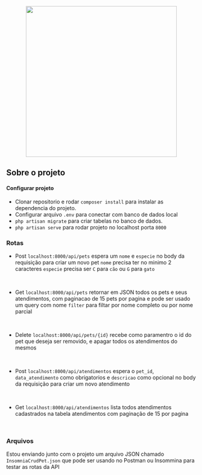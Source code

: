 <p align="center"><img src="https://res.cloudinary.com/dtfbvvkyp/image/upload/v1566331377/laravel-logolockup-cmyk-red.svg" width="400"></p>

## Sobre o projeto

#### Configurar projeto

- Clonar repositorio e rodar `composer install` para instalar as dependencia do projeto.
- Configurar arquivo `.env` para conectar com banco de dados local 
- `php artisan migrate` para criar tabelas no banco de dados.
- `php artisan serve` para rodar projeto no localhost porta `8000`

### Rotas

- Post `localhost:8000/api/pets` espera um `nome` e `especie`  no body da requisição para criar um novo pet
    `nome` precisa ter no minimo 2 caracteres
    `especie` precisa ser `C` para `cão` ou `G` para `gato`
<br/>

- Get `localhost:8000/api/pets` retornar em JSON todos os pets e seus atendimentos, com paginacao de 15 pets por pagina e pode ser usado um query com nome `filter` para filtar por nome completo ou por nome parcial
<br/>

- Delete `localhost:8000/api/pets/{id}` recebe como paramentro o id do pet que deseja ser removido, e apagar    todos os atendimentos do mesmos
<br/>

- Post `localhost:8000/api/atendimentos` espera o `pet_id`, `data_atendimento` como obrigatorios e `descricao`
    como opcional no body da requisição para criar um novo atendimento
<br/>

- Get `localhost:8000/api/atendimentos` lista todos atendimentos cadastrados na tabela atendimentos com     paginação de 15 por pagina
<br/>

### Arquivos

Estou enviando junto com o projeto um arquivo JSON chamado `InsomniaCrudPet.json` que pode ser usando no Postman ou Insommina para testar as rotas da API
<br />
